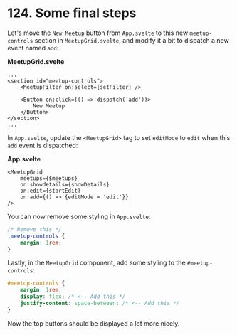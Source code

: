 # 124. Some final steps

Let's move the `New Meetup` button from `App.svelte` to this new `meetup-controls` section in `MeetupGrid.svelte`, and modify it a bit to dispatch a new event named `add`:

**MeetupGrid.svelte**
```svelte
...
<section id="meetup-controls">
    <MeetupFilter on:select={setFilter} />

    <Button on:click={() => dispatch('add')}>
        New Meetup
    </Button>
</section>
...
```

In `App.svelte`, update the `<MeetupGrid>` tag to set `editMode` to `edit` when this `add` event is dispatched:

**App.svelte**
```svelte
<MeetupGrid
    meetups={$meetups}
    on:showdetails={showDetails}
    on:edit={startEdit}
    on:add={() => {editMode = 'edit'}}
/>
```

You can now remove some styling in `App.svelte`:

```css
/* Remove this */
.meetup-controls {
    margin: 1rem;
}
```

Lastly, in the `MeetupGrid` component, add some styling to the `#meetup-controls`:

```css
#meetup-controls {
    margin: 1rem;
    display: flex; /* <-- Add this */
    justify-content: space-between; /* <-- Add this */
}
```

Now the top buttons should be displayed a lot more nicely.
